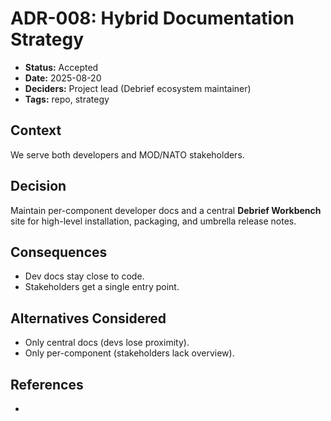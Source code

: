 # ADR-008: Hybrid Documentation Strategy

- **Status:** Accepted
- **Date:** 2025-08-20
- **Deciders:** Project lead (Debrief ecosystem maintainer)
- **Tags:** repo, strategy

## Context

We serve both developers and MOD/NATO stakeholders.


## Decision

Maintain per-component developer docs and a central **Debrief Workbench** site for high-level installation, packaging, and umbrella release notes.


## Consequences

- Dev docs stay close to code.
- Stakeholders get a single entry point.


## Alternatives Considered

- Only central docs (devs lose proximity).
- Only per-component (stakeholders lack overview).


## References
-
